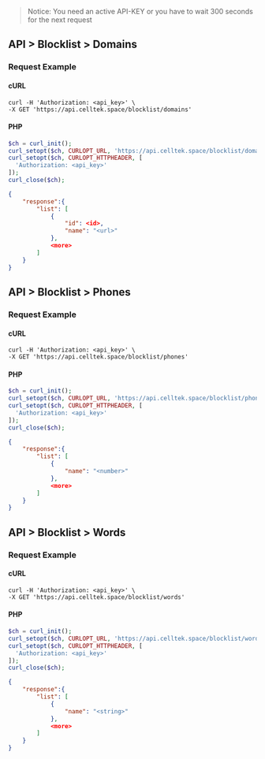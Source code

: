 
> Notice: You need an active API-KEY or you have to wait 300 seconds for the next request 

## API > Blocklist > Domains

### Request Example

<!-- tabs:start -->
#### **cURL**

```cURL
curl -H 'Authorization: <api_key>' \
-X GET 'https://api.celltek.space/blocklist/domains'
```

#### **PHP**

```php
$ch = curl_init();
curl_setopt($ch, CURLOPT_URL, 'https://api.celltek.space/blocklist/domain');
curl_setopt($ch, CURLOPT_HTTPHEADER, [
  'Authorization: <api_key>'
]);
curl_close($ch);
```
<!-- tabs:end -->

```json
{
	"response":{
		"list": [
			{
				"id": <id>,
				"name": "<url>"
			},
			<more>
		]
	}
}
```

## API > Blocklist > Phones

### Request Example

<!-- tabs:start -->
#### **cURL**

```cURL
curl -H 'Authorization: <api_key>' \
-X GET 'https://api.celltek.space/blocklist/phones'
```

#### **PHP**

```php
$ch = curl_init();
curl_setopt($ch, CURLOPT_URL, 'https://api.celltek.space/blocklist/phones');
curl_setopt($ch, CURLOPT_HTTPHEADER, [
  'Authorization: <api_key>'
]);
curl_close($ch);
```
<!-- tabs:end -->

```json
{
	"response":{
		"list": [
			{
				"name": "<number>"
			},
			<more>
		]
	}
}
```

## API > Blocklist > Words

### Request Example

<!-- tabs:start -->
#### **cURL**

```cURL
curl -H 'Authorization: <api_key>' \
-X GET 'https://api.celltek.space/blocklist/words'
```

#### **PHP**

```php
$ch = curl_init();
curl_setopt($ch, CURLOPT_URL, 'https://api.celltek.space/blocklist/words');
curl_setopt($ch, CURLOPT_HTTPHEADER, [
  'Authorization: <api_key>'
]);
curl_close($ch);
```
<!-- tabs:end -->

```json
{
	"response":{
		"list": [
			{
				"name": "<string>"
			},
			<more>
		]
	}
}
```